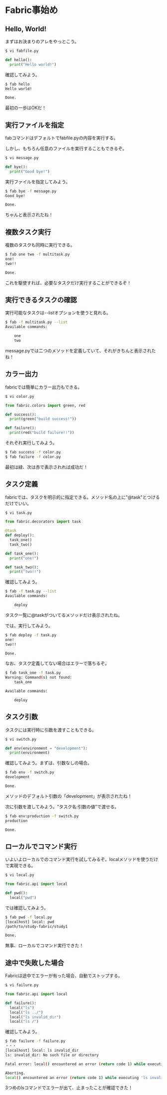 # Fabric事始め

## Hello, World!

まずはお決まりのアレをやっとこう。

```python
$ vi fabfile.py

def hello():
  print("Hello world!")
```

確認してみよう。

```bash
$ fab hello
Hello world!

Done.
```

最初の一歩はOKだ！

## 実行ファイルを指定

fabコマンドはデフォルトでfabfile.pyの内容を実行する。

しかし、もちろん任意のファイルを実行することもできるぞ。

```python
$ vi message.py

def bye():
  print("Good bye!")
```

実行ファイルを指定してみよう。

```bash
$ fab bye -f message.py
Good bye!

Done.
```

ちゃんと表示されたね！


## 複数タスク実行

複数のタスクも同時に実行できる。

```bash
$ fab one two -f multitask.py
one!
two!!

Done.
```

これを駆使すれば、必要なタスクだけ実行することができるぞ！

## 実行できるタスクの確認


実行可能なタスクは--listオプションを使うと見れる。

```bash
$ fab -f multitask.py --list
Available commands:

    one
    two
```

message.pyでは二つのメソッドを定義していて、それがきちんと表示されたね！


## カラー出力

fabricでは簡単にカラー出力もできる。

```python
$ vi color.py

from fabric.colors import green, red

def success():
  print(green("build success!"))

def failure():
  print(red("build failure!!"))
```

それぞれ実行してみよう。

```bash
$ fab success -f color.py
$ fab failure -f color.py
```

最初は緑、次は赤で表示されれば成功だ！


## タスク定義

fabricでは、タスクを明示的に指定できる。メソッド名の上に"@task"とつけるだけでいい。

```python
$ vi task.py

from fabric.decorators import task

@task
def deploy():
  task_one()
  task_two()

def task_one():
  print("one!")

def task_two():
  print("two!!")
```

確認してみよう。

```bash
$ fab -f task.py --list
Available commands:

    deploy
```

タスク一覧に@taskがついてるメソッドだけ表示されたね。

では、実行してみよう。

```bash
$ fab deploy -f task.py
one!
two!!

Done.
```

なお、タスク定義してない場合はエラーで落ちるぞ。

```bash
$ fab task_one -f task.py
Warning: Command(s) not found:
    task_one

Available commands:

    deploy
```


## タスク引数

タスクには実行時に引数を渡すこともできる。

```python
$ vi switch.py

def env(environment = "development"):
  print(environment)
```

確認してみよう。まずは、引数なしの場合。

```bash
$ fab env -f switch.py
development

Done.
```

メソッドのデフォルト引数の「development」が表示されたね！

次に引数を渡してみよう。"タスク名:引数の値"で渡せる。

```bash
$ fab env:production -f switch.py
production

Done.
```


## ローカルでコマンド実行

いよいよローカルでのコマンド実行を試してみるぞ。localメソッドを使うだけで実現できる。

```python
$ vi local.py

from fabric.api import local

def pwd():
  local("pwd")
```

では確認してみよう。

```bash
$ fab pwd -f local.py
[localhost] local: pwd
/path/to/study-fabric/study1

Done.
```

無事、ローカルでコマンド実行できた！


## 途中で失敗した場合

Fabricは途中でエラーが有った場合、自動でストップする。

```python
$ vi failure.py

from fabric.api import local

def failure():
  local("ls")
  local("ls ../")
  local("ls invalid_dir")
  local("ls /")
```

確認してみよう。

```bash
$ fab failure -f failure.py
・・・
[localhost] local: ls invalid_dir
ls: invalid_dir: No such file or directory

Fatal error: local() encountered an error (return code 1) while executing 'ls invalid_dir'

Aborting.
local() encountered an error (return code 1) while executing 'ls invalid_dir'
```

3つめのlsコマンドでエラーが出て、止まったことが確認できた！


